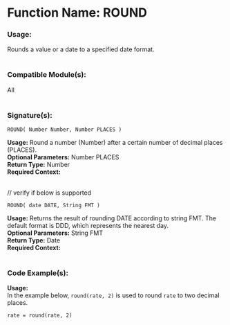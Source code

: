 # Function Name: ROUND

### Usage:
Rounds a value or a date to a specified date format.
<br><br>

### Compatible Module(s):
All
<br><br>

### Signature(s):

```
ROUND( Number Number, Number PLACES )
```
**Usage:** Round a number (Number) after a certain number of decimal places (PLACES).<br>
**Optional Parameters:** Number PLACES<br>
**Return Type:** Number<br>
**Required Context:**<br>
<br>

// verify if below is supported
```
ROUND( date DATE, String FMT )
```
**Usage:** Returns the result of rounding DATE according to string FMT. The default format is DDD, which represents the nearest day.
<br>
**Optional Parameters:** String FMT<br>
**Return Type:** Date<br>
**Required Context:**<br>
<br>


### Code Example(s):
**Usage:**<br>
In the example below, `round(rate, 2)` is used to round `rate` to two decimal places.

```
rate = round(rate, 2)
```